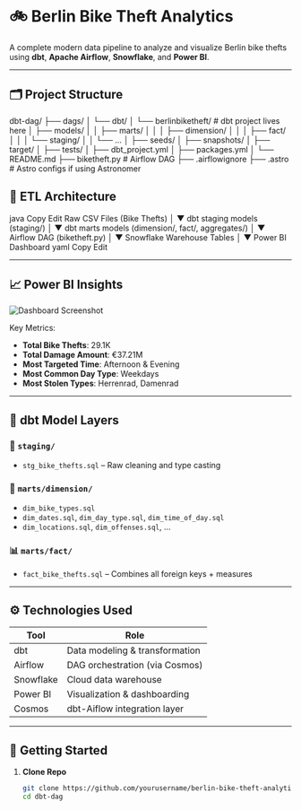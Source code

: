 # 🚲 Berlin Bike Theft Analytics

A complete modern data pipeline to analyze and visualize Berlin bike thefts using **dbt**, **Apache Airflow**, **Snowflake**, and **Power BI**.

---

## 🗂 Project Structure

dbt-dag/
├── dags/
│ └── dbt/
│ └── berlinbiketheft/ # dbt project lives here
│ ├── models/
│ │ ├── marts/
│ │ │ ├── dimension/
│ │ │ ├── fact/
│ │ │ └── staging/
│ │ └── ...
│ ├── seeds/
│ ├── snapshots/
│ ├── target/
│ ├── tests/
│ ├── dbt_project.yml
│ ├── packages.yml
│ └── README.md
├── biketheft.py # Airflow DAG
├── .airflowignore
├── .astro # Astro configs if using Astronomer

## 🔄 ETL Architecture

java
Copy
Edit
        Raw CSV Files (Bike Thefts)
                   │
                   ▼
      dbt staging models (staging/)
                   │
                   ▼
   dbt marts models (dimension/, fact/, aggregates/)
                   │
                   ▼
       Airflow DAG (biketheft.py)
                   │
                   ▼
     Snowflake Warehouse Tables
                   │
                   ▼
         Power BI Dashboard
yaml
Copy
Edit

---

## 📈 Power BI Insights

![Dashboard Screenshot](./screenshots/powerbi_dashboard.png)

Key Metrics:
- **Total Bike Thefts**: 29.1K  
- **Total Damage Amount**: €37.21M  
- **Most Targeted Time**: Afternoon & Evening  
- **Most Common Day Type**: Weekdays  
- **Most Stolen Types**: Herrenrad, Damenrad  

---

## 🧱 dbt Model Layers

### 📄 `staging/`
- `stg_bike_thefts.sql` – Raw cleaning and type casting

### 🧩 `marts/dimension/`
- `dim_bike_types.sql`
- `dim_dates.sql`, `dim_day_type.sql`, `dim_time_of_day.sql`
- `dim_locations.sql`, `dim_offenses.sql`, ...

### 📊 `marts/fact/`
- `fact_bike_thefts.sql` – Combines all foreign keys + measures

---

## ⚙️ Technologies Used

| Tool         | Role                                  |
|--------------|---------------------------------------|
| dbt          | Data modeling & transformation        |
| Airflow      | DAG orchestration (via Cosmos)        |
| Snowflake    | Cloud data warehouse                  |
| Power BI     | Visualization & dashboarding          |
| Cosmos       | dbt-Aiflow integration layer          |

---

## 🚀 Getting Started

1. **Clone Repo**
   ```bash
   git clone https://github.com/yourusername/berlin-bike-theft-analytics.git
   cd dbt-dag

